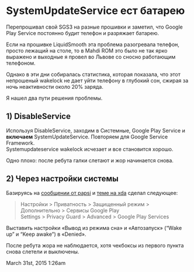 # SystemUpdateService ест батарею

Перепрошивал свой SGS3 на разные прошивки и заметил, что Google Play
Service постоянно будит телефон и разряжает батарею.

Если на прошивке LiquidSmooth эта проблема разогревала телефон, просто
лежащий на столе, то в Mahdi ROM это было не так ярко выражено и
выходные я провел во Львове со сносно работающим телефоном.

Однако в эти дни собиралась статистика, которая показала, что этот
непрошеный wakelock не дает уйти телефону в глубокий сон, сжирая за ночь
неактивности около 20% заряда.

Я нашел два пути решения проблемы.

## 1) DisableService

Используя DisableService, заходим в Системные, Google Play Service и
**включаем** SystemUpdateService. Повторяем для Google Service
Framework.  
Systemupdateservice wakelock исчезает и все становится хорошо.

Одно плохо: после ребута галки слетают и жор начинается снова.

## 2) Через настройки системы

Базируясь на [сообщении от
papsi](http://4pda.ru/forum/index.php?showtopic=537491&view=findpost&p=38992956) и
[теме на
xda](http://forum.xda-developers.com/nexus-4/help/google-play-services-persistent-wakelock-t3051863) сделал
следующее:

> Настройки &gt; Приватность &gt; Защищенный режим &gt; Дополнительно
> &gt; Сервисы Google Play  
> Settings &gt; Privacy Guard &gt; Advanced &gt; Google Play Services

Выставить настройки «Вывод из режима сна» и «Автозапуск» (“Wake up” и
“Keep awake”) в «Denied».

После ребута жора не наблюдается, хотя чекбоксы из первого пункта снова
слетели и выключены.

<span id="timestamp"> March 31st, 2015 1:26am </span>
